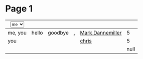 # Page 1

<table data-view="cards"><thead><tr><th><select><option value="nMCkxQ19Y2Pt" label="me" color="blue"></option><option value="73dFyFhKQKKS" label="you" color="blue"></option></select></th><th></th><th></th><th data-type="content-ref"></th><th data-type="users" data-multiple></th><th data-type="rating" data-max="5"></th></tr></thead><tbody><tr><td><span data-option="nMCkxQ19Y2Pt">me, </span><span data-option="73dFyFhKQKKS">you</span></td><td>hello</td><td>goodbye</td><td><a href="./">.</a></td><td><a href="https://app.gitbook.com/u/FsL1HZ5nhMgejrxyKBdVtrRTpLf1">Mark Dannemiller</a></td><td>5</td></tr><tr><td><span data-option="73dFyFhKQKKS">you</span></td><td></td><td></td><td></td><td><a href="https://app.gitbook.com/u/BcRjloczP5fOedrZPImbfPGRCX13">chris</a></td><td>5</td></tr><tr><td></td><td></td><td></td><td></td><td></td><td>null</td></tr></tbody></table>
